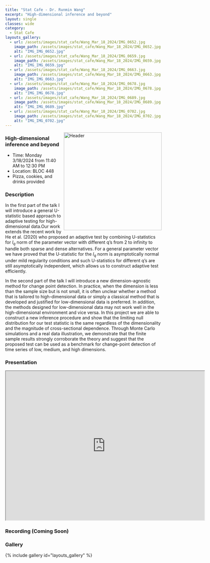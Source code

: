 ```yaml
---
title: "Stat Cafe - Dr. Runmin Wang"
excerpt: "High-dimensional inference and beyond"
layout: single
classes: wide
category: 
  - Stat Cafe
layouts_gallery:
  - url: /assets/images/stat_cafe/Wang_Mar_18_2024/IMG_0652.jpg
    image_path: /assets/images/stat_cafe/Wang_Mar_18_2024/IMG_0652.jpg
    alt: "IMG_IMG_0652.jpg"
  - url: /assets/images/stat_cafe/Wang_Mar_18_2024/IMG_0659.jpg
    image_path: /assets/images/stat_cafe/Wang_Mar_18_2024/IMG_0659.jpg
    alt: "IMG_IMG_0659.jpg"
  - url: /assets/images/stat_cafe/Wang_Mar_18_2024/IMG_0663.jpg
    image_path: /assets/images/stat_cafe/Wang_Mar_18_2024/IMG_0663.jpg
    alt: "IMG_IMG_0663.jpg"
  - url: /assets/images/stat_cafe/Wang_Mar_18_2024/IMG_0678.jpg
    image_path: /assets/images/stat_cafe/Wang_Mar_18_2024/IMG_0678.jpg
    alt: "IMG_IMG_0678.jpg"
  - url: /assets/images/stat_cafe/Wang_Mar_18_2024/IMG_0689.jpg
    image_path: /assets/images/stat_cafe/Wang_Mar_18_2024/IMG_0689.jpg
    alt: "IMG_IMG_0689.jpg"
  - url: /assets/images/stat_cafe/Wang_Mar_18_2024/IMG_0702.jpg
    image_path: /assets/images/stat_cafe/Wang_Mar_18_2024/IMG_0702.jpg
    alt: "IMG_IMG_0702.jpg"
---
```


<img src="https://jeroda7105.github.io/tamusgsa.github.io/assets/images/stat_cafe/Wang_Mar_18_2024/IMG_0652.jpg" alt="Header" width="315" style="float: right;"/> 




### High-dimensional inference and beyond

- Time: Monday 3/18/2024 from 11:40 AM to 12:30 PM
- Location: BLOC 448
- Pizza, cookies, and drinks provided
<!-- - [Presentation]({{ "/assets/files/stat_cafe/Wang_Mar_18_2024/statcafe-Runmin Wang.pdf" | relative_url }}) -->
<!-- - [Recording]() -->

### Description
In the first part of the talk I will introduce a general U-statistic based approach to adaptive testing for high-dimensional data.Our work extends the recent work by He et al. (2020) who proposed an adaptive test by combining U-statistics for $l_q$ norm of the parameter vector with different q’s from 2 to infinity to handle both sparse and dense alternatives. For a general parameter vector we have proved that the U-statistic for the $l_q$ norm is asymptotically normal under mild regularity conditions and such U-statistics for different q’s are still asymptotically independent, which allows us to construct adaptive test efficiently.

In the second part of the talk I will introduce a new dimension-agnostic method for change point detection. In practice, when the dimension is less than the sample size but is not small, it is often unclear whether a method that is tailored to high-dimensional data or simply a classical method that is developed and justified for low-dimensional data is preferred. In addition, the methods designed for low-dimensional data may not work well in the high-dimensional environment and vice versa. In this project we are able to construct a new inference procedure and show that the limiting null distribution for our test statistic is the same regardless of the dimensionality and the magnitude of cross-sectional dependence. Through Monte Carlo simulations and a real data illustration, we demonstrate that the finite sample results strongly corroborate the theory and suggest that the proposed test can be used as a benchmark for change-point detection of time series of low, medium, and high dimensions. 

### Presentation
<iframe src="https://drive.google.com/file/d/1efnzcI7bLUaHVUSSRnTSI4H9yYtkhh2o/preview" width="640" height="480" allow="autoplay"></iframe>

### Recording (Coming Soon)

### Gallery
{% include gallery id="layouts_gallery" %}

